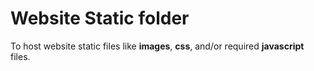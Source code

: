 # Website Static folder
To host website static files like __images__, __css__, and/or required __javascript__ files.